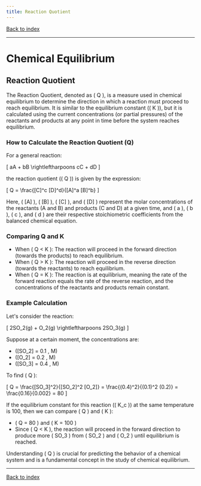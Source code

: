 ```yaml
---
title: Reaction Quotient
---
```


[Back to index](index.html)

---
# Chemical Equilibrium
## Reaction Quotient

The Reaction Quotient, denoted as \( Q \), is a measure used in chemical equilibrium to determine the direction in which a reaction must proceed to reach equilibrium. It is similar to the equilibrium constant (\( K \)), but it is calculated using the current concentrations (or partial pressures) of the reactants and products at any point in time before the system reaches equilibrium.

### How to Calculate the Reaction Quotient (Q)
For a general reaction:

\[ aA + bB \rightleftharpoons cC + dD \]

the reaction quotient (\( Q \)) is given by the expression:

\[ Q = \frac{[C]^c [D]^d}{[A]^a [B]^b} \]

Here, \( [A] \), \( [B] \), \( [C] \), and \( [D] \) represent the molar concentrations of the reactants (A and B) and products (C and D) at a given time, and \( a \), \( b \), \( c \), and \( d \) are their respective stoichiometric coefficients from the balanced chemical equation.

### Comparing Q and K
- When \( Q < K \): The reaction will proceed in the forward direction (towards the products) to reach equilibrium.
- When \( Q > K \): The reaction will proceed in the reverse direction (towards the reactants) to reach equilibrium.
- When \( Q = K \): The reaction is at equilibrium, meaning the rate of the forward reaction equals the rate of the reverse reaction, and the concentrations of the reactants and products remain constant.

### Example Calculation
Let's consider the reaction:

\[ 2SO_2(g) + O_2(g) \rightleftharpoons 2SO_3(g) \]

Suppose at a certain moment, the concentrations are: 
- \([SO_2] = 0.1 \, M\)
- \([O_2] = 0.2 \, M\)
- \([SO_3] = 0.4 \, M\)

To find \( Q \):

\[ Q = \frac{[SO_3]^2}{[SO_2]^2 [O_2]} = \frac{(0.4)^2}{(0.1)^2 (0.2)} = \frac{0.16}{0.002} = 80 \]

If the equilibrium constant for this reaction (\( K_c \)) at the same temperature is 100, then we can compare \( Q \) and \( K \):

- \( Q = 80 \) and \( K = 100 \)
- Since \( Q < K \), the reaction will proceed in the forward direction to produce more \( SO_3 \) from \( SO_2 \) and \( O_2 \) until equilibrium is reached.

Understanding \( Q \) is crucial for predicting the behavior of a chemical system and is a fundamental concept in the study of chemical equilibrium.

---
[Back to index](index.html)
